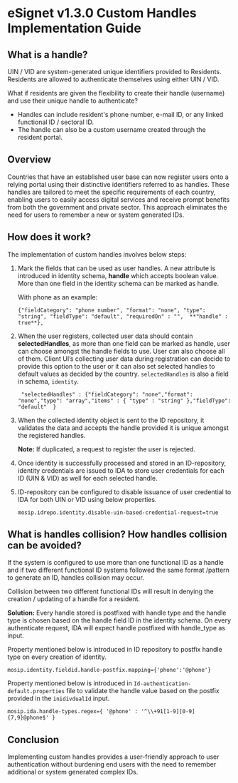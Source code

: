 # eSignet v1.3.0 Custom Handles Implementation Guide

## What is a handle?

UIN / VID are system-generated unique identifiers provided to Residents. Residents are allowed to authenticate themselves using either UIN / VID.

What if residents are given the flexibility to create their handle (username) and use their unique handle to authenticate?

* Handles can include resident's phone number, e-mail ID, or any linked functional ID / sectoral ID.
* The handle can also be a custom username created through the resident portal.

## Overview

Countries that have an established user base can now register users onto a relying portal using their distinctive identifiers referred to as handles. These handles are tailored to meet the specific requirements of each country, enabling users to easily access digital services and receive prompt benefits from both the government and private sector. This approach eliminates the need for users to remember a new or system generated IDs.

## How does it work?

The implementation of custom handles involves below steps:

1. Mark the fields that can be used as user handles. A new attribute is introduced in identity schema, **handle** which accepts boolean value. More than one field in the identity schema can be marked as handle.

   With phone as an example: 

      ``{"fieldCategory": "phone number", "format": "none", "type": "string", "fieldType": "default", "requiredOn" : "",  **"handle" : true**},``

 2. When the user registers, collected user data should contain **selectedHandles**, as more than one field can be marked 
    as handle, user can choose amongst the handle fields to use. User can also choose all of them. Client UI’s collecting 
    user data during registration can decide to provide this option to the user or it can also set selected handles to 
    default values as decided by the country. ``selectedHandles`` is also a field in schema, ``identity``.

    `` "selectedHandles" : {"fieldCategory": "none","format": "none","type": "array","items" : { "type" : "string" },"fieldType": "default"  }``

3. When the collected identity object is sent to the ID repository, it validates the data and accepts the handle provided it is unique amongst the registered handles.

   **Note:** If duplicated, a request to register the user is rejected.

4. Once identity is successfully processed and stored in an ID-repository, identity credentials are issued to IDA to store user credentials for each ID (UIN & VID) as well for each selected handle.

5. ID-repository can be configured to disable issuance of user credential to IDA for both UIN or VID using below properties.

   ``mosip.idrepo.identity.disable-uin-based-credential-request=true``

## What is handles collision? How handles collision can be avoided?

If the system is configured to use more than one functional ID as a handle and if two different functional ID systems followed the same format  /pattern to generate an ID, handles collision may occur. 

Collision between two different functional IDs will result in denying the creation / updating of a handle for a resident.

**Solution:** Every handle stored is postfixed with handle type and the handle type is chosen based on the handle field ID in the identity schema. On every authenticate request, IDA will expect handle postfixed with handle_type as input.

Property mentioned below is introduced in ID repository to postfix handle type on every creation of identity.

``mosip.identity.fieldid.handle-postfix.mapping={'phone':'@phone'}``

Property mentioned below is introduced in ``Id-authentication-default.properties`` file to validate the handle value based on the postfix provided in the ``inidivdualId`` input.

``mosip.ida.handle-types.regex={ '@phone' : '^\\+91[1-9][0-9]{7,9}@phone$' }``

## Conclusion

Implementing custom handles provides a user-friendly approach to user authentication without burdening end users with the need to remember additional or system generated complex IDs.
